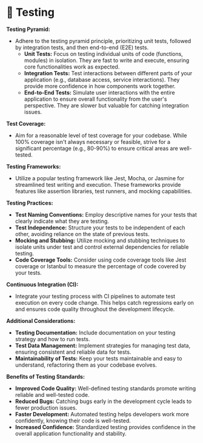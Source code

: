 # 📖 Testing

**Testing Pyramid:**

* Adhere to the testing pyramid principle, prioritizing unit tests, followed by integration tests, and then end-to-end (E2E) tests.
  * **Unit Tests:** Focus on testing individual units of code (functions, modules) in isolation. They are fast to write and execute, ensuring core functionalities work as expected.
  * **Integration Tests:** Test interactions between different parts of your application (e.g., database access, service interactions). They provide more confidence in how components work together.
  * **End-to-End Tests:** Simulate user interactions with the entire application to ensure overall functionality from the user's perspective. They are slower but valuable for catching integration issues.

**Test Coverage:**

* Aim for a reasonable level of test coverage for your codebase. While 100% coverage isn't always necessary or feasible, strive for a significant percentage (e.g., 80-90%) to ensure critical areas are well-tested.

**Testing Frameworks:**

* Utilize a popular testing framework like Jest, Mocha, or Jasmine for streamlined test writing and execution. These frameworks provide features like assertion libraries, test runners, and mocking capabilities.

**Testing Practices:**

* **Test Naming Conventions:** Employ descriptive names for your tests that clearly indicate what they are testing.
* **Test Independence:** Structure your tests to be independent of each other, avoiding reliance on the state of previous tests.
* **Mocking and Stubbing:** Utilize mocking and stubbing techniques to isolate units under test and control external dependencies for reliable testing.
* **Code Coverage Tools:** Consider using code coverage tools like Jest coverage or Istanbul to measure the percentage of code covered by your tests.

**Continuous Integration (CI):**

* Integrate your testing process with CI pipelines to automate test execution on every code change. This helps catch regressions early on and ensures code quality throughout the development lifecycle.

**Additional Considerations:**

* **Testing Documentation:** Include documentation on your testing strategy and how to run tests.
* **Test Data Management:** Implement strategies for managing test data, ensuring consistent and reliable data for tests.
* **Maintainability of Tests:** Keep your tests maintainable and easy to understand, refactoring them as your codebase evolves.

**Benefits of Testing Standards:**

* **Improved Code Quality:** Well-defined testing standards promote writing reliable and well-tested code.
* **Reduced Bugs:** Catching bugs early in the development cycle leads to fewer production issues.
* **Faster Development:** Automated testing helps developers work more confidently, knowing their code is well-tested.
* **Increased Confidence:** Standardized testing provides confidence in the overall application functionality and stability.

